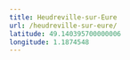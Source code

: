 ```yaml
---
title: Heudreville-sur-Eure
url: /heudreville-sur-eure/
latitude: 49.140395700000006
longitude: 1.1874548
---
```

